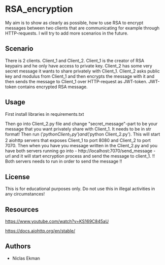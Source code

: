 # RSA_encryption

My aim is to show as clearly as possible, how to use RSA to encrypt messages between two clients that are communicating for example through HTTP-requests. 
I will try to add more scenarios in the future.

## Scenario

There is 2 clients. Client_1 and Client_2. Client_1 is the creator of RSA keypairs and he only have access to private key. Client_2 has some very
secret message it wants to share privately with Client_1. Client_2 asks public key and modulus from Client_1 and then encrypts the message with it and then
sends the message to Client_1 over HTTP-request as JWT-token. JWT-token contains encrypted RSA message. 

## Usage

First install libraries in requirements.txt

Then go into Client_2.py file and change "secret_message"-part to be your message that you want privately share with Client_1. It needs to be in str format!
Then run ('$python Client_1.py') and ('$python Client_2.py'). This will start 2 aiohttp servers that exposes Client_1 to port 8080 and Client_2 to port 7070.
Then when you have you message written in the Client_2.py and you have both servers running go into - http://localhost:7070/send_message - url and it will start encryption process
and send the message to client_1.  !! Both servers needs to run in order to send the message !!

## License

This is for educational purposes only. Do not use this in illegal activities in any circumstances!

## Resources

https://www.youtube.com/watch?v=KS169C845aU

https://docs.aiohttp.org/en/stable/

## Authors

* Niclas Ekman
